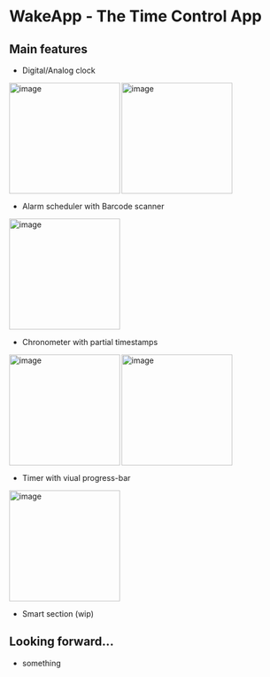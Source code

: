 # WakeApp - The Time Control App

## Main features
- Digital/Analog clock
<img src="https://user-images.githubusercontent.com/48097635/173697868-2bf9dcb8-239f-4e26-9590-11f0761d8dc8.png" alt="image" width="200" align="left"/>
<img src="https://user-images.githubusercontent.com/48097635/173698519-01a8ec96-83bc-4763-8678-22b13a6e2e43.png" alt="image" width="200"align="center"/>

- Alarm scheduler with Barcode scanner
<img src="https://user-images.githubusercontent.com/48097635/173698859-d66b5b3d-a854-428f-8556-9fbd4ed18b11.png" alt="image" width="200"/>

- Chronometer with partial timestamps
<img src="https://user-images.githubusercontent.com/48097635/173698977-bd878451-8cb8-4802-9767-9da7ebb979d2.png" alt="image" width="200" align="left"/>
<img src="https://user-images.githubusercontent.com/48097635/173698990-725c1355-1aa5-45a6-93b6-b3f5d24fc7a0.png" alt="image" width="200"align="center"/>
                                                                                                                                                    
- Timer with viual progress-bar
<img src="https://user-images.githubusercontent.com/48097635/173699036-f23589b8-d352-4d8d-962c-8408aed4f0e8.png" alt="image" width="200"/>

- Smart section (wip)

## Looking forward...
- something 

